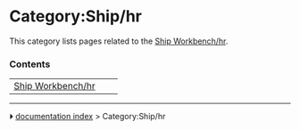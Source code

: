 # Category:Ship/hr
This category lists pages related to the [Ship Workbench/hr](Ship_Workbench/hr.md).

### Contents

|     |     |     |
| --- | --- | --- |
| [Ship Workbench/hr](Ship_Workbench/hr.md) |



---
⏵ [documentation index](../README.md) > Category:Ship/hr
